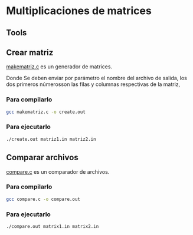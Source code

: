 # Multiplicaciones de matrices


## Tools  


## Crear matriz

[makematriz.c](https://github.com/juansuva/hpc/blob/master/matriz/tools/makematriz.c) es un generador de matrices.


Donde Se deben enviar por parámetro el nombre del archivo de salida, los dos primeros númerosson las filas y columnas respectivas de la matriz,

### Para  compilarlo

```bash
gcc makematriz.c -o create.out
```

### Para ejecutarlo


```bash
./create.out matriz1.in matriz2.in
```



## Comparar archivos
[compare.c](https://github.com/juansuva/hpc/blob/master/matriz/tools/compare.c) es un comparador de archivos.

### Para  compilarlo

```bash
gcc compare.c -o compare.out
```

### Para ejecutarlo


```bash
./compare.out matrix1.in matrix2.in
```
